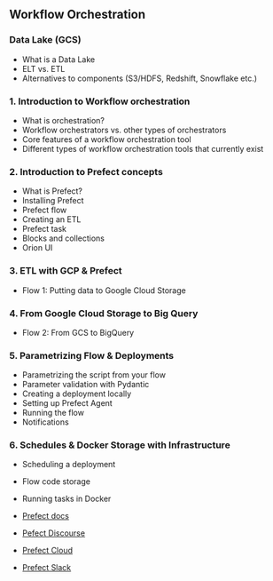 ## Workflow Orchestration

### Data Lake (GCS)

* What is a Data Lake
* ELT vs. ETL
* Alternatives to components (S3/HDFS, Redshift, Snowflake etc.)



### 1. Introduction to Workflow orchestration

* What is orchestration?
* Workflow orchestrators vs. other types of orchestrators
* Core features of a workflow orchestration tool
* Different types of workflow orchestration tools that currently exist 




### 2. Introduction to Prefect concepts

* What is Prefect?
* Installing Prefect
* Prefect flow
* Creating an ETL
* Prefect task
* Blocks and collections
* Orion UI 



### 3. ETL with GCP & Prefect

* Flow 1: Putting data to Google Cloud Storage 




### 4. From Google Cloud Storage to Big Query

* Flow 2: From GCS to BigQuery



### 5. Parametrizing Flow & Deployments 

* Parametrizing the script from your flow
* Parameter validation with Pydantic
* Creating a deployment locally
* Setting up Prefect Agent
* Running the flow
* Notifications


### 6. Schedules & Docker Storage with Infrastructure

* Scheduling a deployment
* Flow code storage
* Running tasks in Docker






* [Prefect docs](https://docs.prefect.io/)
* [Pefect Discourse](https://discourse.prefect.io/)
* [Prefect Cloud](https://app.prefect.cloud/)
* [Prefect Slack](https://prefect-community.slack.com)









